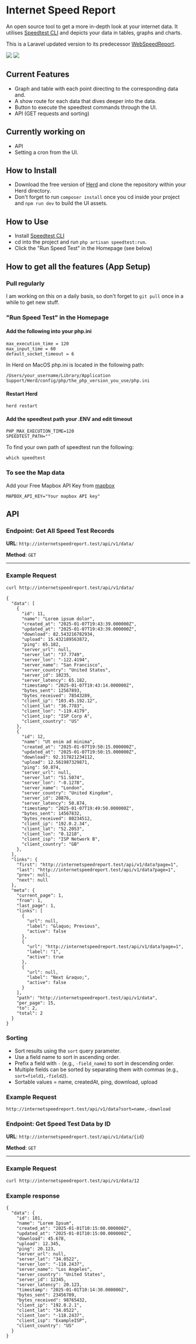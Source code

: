 # Internet Speed Report
An open source tool to get a more in-depth look at your internet data.
It utilises [Speedtest CLI](https://github.com/sivel/speedtest-cli) and depicts your data in tables, graphs and charts.

This is a Laravel updated version to its predecessor [WebSpeedReport](https://github.com/bak-george/WebSpeedReport).

<img src="public/demo-img/demo-home-page.png">
<img src="public/demo-img/demo-data-show.png">

## Current Features
- Graph and table with each point directing to the corresponding data and.
- A show route for each data that dives deeper into the data.
- Button to execute the speedtest commands through the UI.
- API (GET requests and sorting)

## Currently working on
- API
- Setting a cron from the UI.

## How to Install
- Download the free version of [Herd](https://herd.laravel.com) and clone the repository within your Herd directory.
- Don't forget to run ```composer install``` once you cd inside your project and ```npm run dev``` to build the UI assets.

## How to Use
- Install [Speedtest CLI](https://github.com/sivel/speedtest-cli)
- cd into the project and run ```php artisan speedtest:run```.
- Click the "Run Speed Test" in the Homepage (see below)

## How to get all the features (App Setup)
### Pull regularly
I am working on this on a daily basis, so don't forget to ```git pull``` once in a while to get new stuff.

### "Run Speed Test" in the Homepage
#### Add the following into your php.ini
```
max_execution_time = 120
max_input_time = 60
default_socket_timeout = 6
```
In Herd on MacOS php.ini is located in the following path:
 ```
 /Users/your_username/Library/Application Support/Herd/config/php/the_php_version_you_use/php.ini
 ```
#### Restart Herd
```
herd restart
```
#### Add the speedtest path your .ENV and edit timeout
```
PHP_MAX_EXECUTION_TIME=120
SPEEDTEST_PATH=""
```
To find your own path of speedtest run the following:
```
which speedtest
```
### To see the Map data
Add your Free Mapbox API Key from [mapbox](https://www.mapbox.com/)
```
MAPBOX_API_KEY="Your mapbox API key"
```
## API
### Endpoint: Get All Speed Test Records

**URL**:
`http://internetspeedreport.test/api/v1/data/`

**Method**:
`GET`

---

### Example Request

```bash
curl http://internetspeedreport.test/api/v1/data/
```

```
{
  "data": [
    {
      "id": 11,
      "name": "Lorem ipsum dolor",
      "created_at": "2025-01-07T19:43:39.000000Z",
      "updated_at": "2025-01-07T19:43:39.000000Z",
      "download": 82.543216782934,
      "upload": 15.432189563872,
      "ping": 65.182,
      "server_url": null,
      "server_lat": "37.7749",
      "server_lon": "-122.4194",
      "server_name": "San Francisco",
      "server_country": "United States",
      "server_id": 10235,
      "server_latency": 65.182,
      "timestamp": "2025-01-07T19:43:14.000000Z",
      "bytes_sent": 12567893,
      "bytes_received": 78543289,
      "client_ip": "103.45.192.12",
      "client_lat": "36.7783",
      "client_lon": "-119.4179",
      "client_isp": "ISP Corp A",
      "client_country": "US"
    },
    {
      "id": 12,
      "name": "Ut enim ad minima",
      "created_at": "2025-01-07T19:50:15.000000Z",
      "updated_at": "2025-01-07T19:50:15.000000Z",
      "download": 92.317821234112,
      "upload": 12.561987329871,
      "ping": 50.874,
      "server_url": null,
      "server_lat": "51.5074",
      "server_lon": "-0.1278",
      "server_name": "London",
      "server_country": "United Kingdom",
      "server_id": 20876,
      "server_latency": 50.874,
      "timestamp": "2025-01-07T19:49:50.000000Z",
      "bytes_sent": 14567832,
      "bytes_received": 80234512,
      "client_ip": "192.0.2.34",
      "client_lat": "52.2053",
      "client_lon": "0.1218",
      "client_isp": "ISP Network B",
      "client_country": "GB"
    },
  ],
  "links": {
    "first": "http://internetspeedreport.test/api/v1/data?page=1",
    "last": "http://internetspeedreport.test/api/v1/data?page=1",
    "prev": null,
    "next": null
  },
  "meta": {
    "current_page": 1,
    "from": 1,
    "last_page": 1,
    "links": [
      {
        "url": null,
        "label": "&laquo; Previous",
        "active": false
      },
      {
        "url": "http://internetspeedreport.test/api/v1/data?page=1",
        "label": "1",
        "active": true
      },
      {
        "url": null,
        "label": "Next &raquo;",
        "active": false
      }
    ],
    "path": "http://internetspeedreport.test/api/v1/data",
    "per_page": 15,
    "to": 2,
    "total": 2
  }
}

```
### Sorting
- Sort results using the `sort` query parameter.
- Use a field name  to sort in ascending order.
- Prefix a field with `-` (e.g., `-field_name`) to sort in descending order.
- Multiple fields can be sorted by separating them with commas (e.g., `sort=field1,-field2`).
- Sortable values = name, createdAt, ping, download, upload

### Example Request
```
http://internetspeedreport.test/api/v1/data?sort=name,-download
```

### Endpoint: Get Speed Test Data by ID
**URL**:
`http://internetspeedreport.test/api/v1/data/{id}`

**Method**:
`GET`

---

### Example Request

```bash
curl http://internetspeedreport.test/api/v1/data/12
```

### Example response

```
{
  "data": {
    "id": 101,
    "name": "Lorem Ipsum",
    "created_at": "2025-01-01T10:15:00.000000Z",
    "updated_at": "2025-01-01T10:15:00.000000Z",
    "download": 45.678,
    "upload": 12.345,
    "ping": 20.123,
    "server_url": null,
    "server_lat": "34.0522",
    "server_lon": "-118.2437",
    "server_name": "Los Angeles",
    "server_country": "United States",
    "server_id": 12345,
    "server_latency": 20.123,
    "timestamp": "2025-01-01T10:14:30.000000Z",
    "bytes_sent": 23456789,
    "bytes_received": 98765432,
    "client_ip": "192.0.2.1",
    "client_lat": "34.0522",
    "client_lon": "-118.2437",
    "client_isp": "ExampleISP",
    "client_country": "US"
  }
}
```
